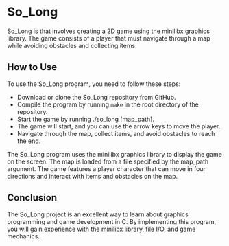 # So_Long
So_Long is that involves creating a 2D game using the minilibx graphics library. The game consists of a player that must navigate through a map while avoiding obstacles and collecting items.

## How to Use
To use the So_Long program, you need to follow these steps:

+ Download or clone the So_Long repository from GitHub.
+ Compile the program by running ```make``` in the root directory of the repository.
+ Start the game by running ./so_long [map_path].
+ The game will start, and you can use the arrow keys to move the player.
+ Navigate through the map, collect items, and avoid obstacles to reach the end.

The So_Long program uses the minilibx graphics library to display the game on the screen. The map is loaded from a file specified by the map_path argument. The game features a player character that can move in four directions and interact with items and obstacles on the map.

## Conclusion
The So_Long project is an excellent way to learn about graphics programming and game development in C. By implementing this program, you will gain experience with the minilibx library, file I/O, and game mechanics.

